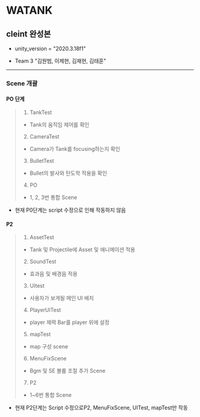 WATANK
==============
cleint 완성본
--------------

* unity_version = "2020.3.18f1"

* Team 3 "김원범, 이제현, 김재현, 김태훈"

--------------------------------

### Scene 개괄

#### PO 단계
> 1. TankTest
> * Tank의 움직임 제어를 확인
> 2. CameraTest
> * Camera가 Tank를 focusing하는지 확인
> 3. BulletTest
> * Bullet의 발사와 탄도학 적용을 확인
> 4. PO
> * 1, 2, 3번 통합 Scene

* 현재 P0단계는 script 수정으로 인해 작동하지 않음

#### P2
> 1. AssetTest
> * Tank 및 Projectile에 Asset 및 애니메이션 적용
> 2. SoundTest
> * 효과음 및 배경음 적용
> 3. UItest
> * 사용자가 보게될 메인 UI 배치
> 4. PlayerUITest
> * player 체력 Bar를 player 위에 설정
> 5. mapTest
> * map 구성 scene
> 6. MenuFixScene
> * Bgm 및 SE 볼륨 조절 추가 Scene
> 7. P2
> * 1~6번 통합 Scene

* 현재 P2단계는 Script 수정으로P2, MenuFixScene, UITest, mapTest만 작동
